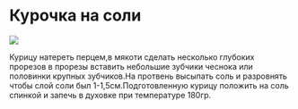 # Курочка на соли
![](/images/Kulinar/Second/kuritsa_na_soli.jpg)

Курицу натереть перцем,в мякоти сделать несколько глубоких прорезов в прорезы вставить небольшие зубчики чеснока или половинки крупных зубчиков.На протвень высыпать соль и разровнять чтобы слой соли был 1-1,5см.Подготовленную курицу положить на соль спинкой и запечь в духовке при температуре 180гр.
